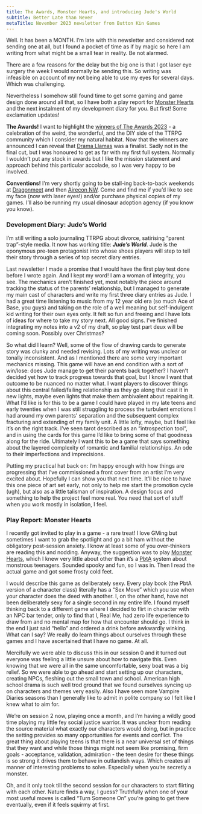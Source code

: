 ```yaml
---
title: The Awards, Monster Hearts, and introducing Jude's World
subtitle: Better Late than Never
metaTitle: November 2023 newsletter from Button Kin Games
---
```


<p>
    Well. It has been a MONTH. I’m late with this newsletter and considered not sending one at all, but I found a pocket of time as if by magic so here I am writing from what might be a small tear in reality. Be not alarmed.
</p><p>
    There are a few reasons for the delay but the big one is that I got laser eye surgery the week I would normally be sending this. So writing was infeasible on account of my not being able to use my eyes for several days. Which was challenging.
</p><p>
    Nevertheless I somehow still found time to get some gaming and game design done around all that, so I have both a play report for <a href="https://buriedwithoutceremony.com/monsterhearts" target="_blank">Monster Hearts</a> and the next instalment of my development diary for you. But first! Some exclamation updates!
</p><p>
    <b>The Awards!</b> I want to highlight the <a href="https://theawards.games/?page_id=864" target="_blank">winners of The Awards 2023</a> - a celebration of the weird, the wonderful, and the DIY side of the TTRPG community which I consider my natural habitat. Now that the winners are announced I can reveal that <a href="/drama-llamas" target="_blank">Drama Llamas</a> was a finalist. Sadly not in the final cut, but I was honoured to get as far with my first full system. Normally I wouldn’t put any stock in awards but I like the mission statement and approach behind this particular accolade, so I was very happy to be involved.
</p><p>
    <b>Conventions!</b> I’m very shortly going to be stall-ing back-to-back weekends at <a href="https://www.dragonmeet.co.uk/" target="_blank">Dragonmeet</a> and then <a href="https://acnw.airecon.co.uk/" target="_blank">Airecon NW</a>. Come and find me if you’d like to see my face (now with laser eyes!) and/or purchase physical copies of my games. I’ll also be running my usual dinosaur adoption agency (if you know you know).
</p>
<h3>Development Diary: Jude’s World</h3>
<p>
    I’m still writing a solo journaling TTRPG about divorce, satirising “parent trap”-style media. It now has working title: <b><i>Jude’s World</i></b>. Jude is the eponymous pre-teen protagonist into whose shoes players will step to tell their story through a series of top secret diary entries.
</p><p>
    Last newsletter I made a promise that I would have the first play test done before I wrote again. And I kept my word! I am a woman of integrity, you see. The mechanics aren’t finished yet, most notably the piece around tracking the status of the parents’ relationship, but I managed to generate my main cast of characters and write my first three diary entries as Jude. I had a great time listening to music from my 12 year old era (so much Ace of Base, you guys) and taking on the role of a well meaning but self-indulgent kid writing for their own eyes only. It felt so fun and freeing and I have lots of ideas for where to take my story next. All good signs. I’ve finished integrating my notes into a v2 of my draft, so play test part deux will be coming soon. Possibly over Christmas?
</p><p>
    So what did I learn? Well, some of the flow of drawing cards to generate story was clunky and needed revising. Lots of my writing was unclear or tonally inconsistent. And as I mentioned there are some very important mechanics missing. This game will have an end condition with a sort of win/lose: does Jude manage to get their parents back together? I haven’t decided yet how to track progress towards that goal, but I know I want that outcome to be nuanced no matter what. I want players to discover things about this central failed/failing relationship as they go along that cast it in new lights, maybe even lights that make them ambivalent about repairing it. What I’d like is for this to be a game I could have played in my late teens and early twenties when I was still struggling to process the turbulent emotions I had around my own parents’ separation and the subsequent complex fracturing and extending of my family unit. A little lofty, maybe, but I feel like it’s on the right track. I’ve seen tarot described as an “introspection tool”, and in using the cards for this game I’d like to bring some of that goodness along for the ride. Ultimately I want this to be a game that says something about the layered complexity of romantic and familial relationships. An ode to their imperfections and imprecisions.
</p><p>
    Putting my practical hat back on: I’m happy enough with how things are progressing that I’ve commissioned a front cover from an artist I’m very excited about. Hopefully I can show you that next time. It’ll be nice to have this one piece of art set early, not only to help me start the promotion cycle (ugh), but also as a little talisman of inspiration. A design focus and something to help the project feel more real. You need that sort of stuff when you work mostly in isolation, I feel.
</p>
<h3>Play Report: Monster Hearts</h3>
<p>
    I recently got invited to play in a game - a rare treat! I love GMing but sometimes I want to grab the spotlight and go a bit ham without the obligatory post-session anxiety. I know at least some of you over-thinkers are reading this and nodding. Anyway, the suggestion was to play <a href="https://buriedwithoutceremony.com/monsterhearts" target="_blank">Monster Hearts</a>, which I knew very little about other than it’s a <a href="https://en.wikipedia.org/wiki/Powered_by_the_Apocalypse" target="_blank">PbtA</a> system about monstrous teenagers. Sounded spooky and fun, so I was in. Then I read the actual game and got some frosty cold feet.
</p><p>
    I would describe this game as deliberately sexy. Every play book (the PbtA version of a character class) literally has a “Sex Move” which you use when your character does the deed with another. I, on the other hand, have not been deliberately sexy for a single second in my entire life. I found myself thinking back to a different game where I decided to flirt in character with an NPC bar tender, only to find that I, Real Me, had zero life experience to draw from and no mental map for how that encounter should go. I think in the end I just said “hello” and ordered a drink before awkwardly winking. What can I say? We really do learn things about ourselves through these games and I have ascertained that I have no game. At all.
</p><p>
    Mercifully we were able to discuss this in our session 0 and it turned out everyone was feeling a little unsure about how to navigate this. Even knowing that we were all in the same uncomfortable, sexy boat was a big relief. So we were able to go ahead and start setting up our characters, creating NPCs, fleshing out the small town and school. American high school drama is such well trod ground that we found ourselves syncing up on characters and themes very easily. Also I have seen more Vampire Diaries seasons than I generally like to admit in polite company so I felt like I knew what to aim for.
</p><p>
    We’re on session 2 now, playing once a month, and I’m having a wildly good time playing my little fey social justice warrior. It was unclear from reading the source material what exactly our characters would doing, but in practice the setting provides so many opportunities for events and conflict. The great thing about playing teens is that there is a near universal set of things that they want and while those things might not seem like promising, firm goals - acceptance, validation, admiration - the teen desire for these things is so strong it drives them to behave in outlandish ways. Which creates all manner of interesting problems to solve. Especially when you’re secretly a monster.
</p><p>
    Oh, and it only took till the second session for our characters to start flirting with each other. Nature finds a way, I guess? Truthfully when one of your most useful moves is called “Turn Someone On” you’re going to get there eventually, even if it feels squirmy at first.
</p>
